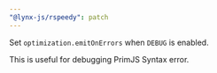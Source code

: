 ```yaml
---
"@lynx-js/rspeedy": patch
---
```


Set `optimization.emitOnErrors` when `DEBUG` is enabled.

This is useful for debugging PrimJS Syntax error.
